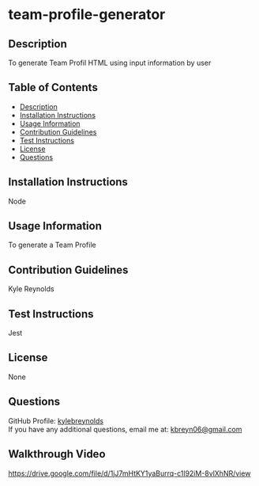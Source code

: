 # team-profile-generator


  ## Description
  To generate Team Profil HTML using input information by user

  ## Table of Contents

  * [Description](#description)
  * [Installation Instructions](#installation-instructions)
  * [Usage Information](#usage-information)
  * [Contribution Guidelines](#contribution-guidelines)
  * [Test Instructions](#test-instructions)
  * [License](#license)
  * [Questions](#questions)

  ## Installation Instructions
  Node

  ## Usage Information
  To generate a Team Profile

  ## Contribution Guidelines
  Kyle Reynolds

  ## Test Instructions
  Jest

  ## License
  None

  ## Questions
  GitHub Profile: <a href='https://github.com/kylebreynolds'>kylebreynolds</a><br>
  If you have any additional questions, email me at: <a href='mailto:kbreyn06@gmail.com'>kbreyn06@gmail.com</a>

  ## Walkthrough Video
  https://drive.google.com/file/d/1jJ7mHtKY1yaBurrq-c1l92iM-8vlXhNR/view
